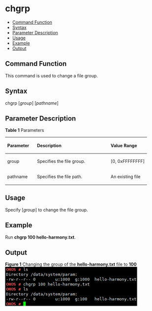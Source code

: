 # chgrp<a name="EN-US_TOPIC_0000001134006260"></a>

-   [Command Function](#section6103119161418)
-   [Syntax](#section186958132141)
-   [Parameter Description](#section81796174141)
-   [Usage](#section14330152417140)
-   [Example](#section951823119149)
-   [Output](#section14271133125715)

## Command Function<a name="section6103119161418"></a>

This command is used to change a file group.

## Syntax<a name="section186958132141"></a>

chgrp \[_group_\] \[_pathname_\]

## Parameter Description<a name="section81796174141"></a>

**Table  1**  Parameters

<a name="table1049mcpsimp"></a>
<table><thead align="left"><tr id="row1055mcpsimp"><th class="cellrowborder" valign="top" width="21%" id="mcps1.2.4.1.1"><p id="p1057mcpsimp"><a name="p1057mcpsimp"></a><a name="p1057mcpsimp"></a><strong id="b152503343511626"><a name="b152503343511626"></a><a name="b152503343511626"></a>Parameter</strong></p>
</th>
<th class="cellrowborder" valign="top" width="52%" id="mcps1.2.4.1.2"><p id="p1059mcpsimp"><a name="p1059mcpsimp"></a><a name="p1059mcpsimp"></a><strong id="b14728419275"><a name="b14728419275"></a><a name="b14728419275"></a>Description</strong></p>
</th>
<th class="cellrowborder" valign="top" width="27%" id="mcps1.2.4.1.3"><p id="p1061mcpsimp"><a name="p1061mcpsimp"></a><a name="p1061mcpsimp"></a><strong id="b71533702411626"><a name="b71533702411626"></a><a name="b71533702411626"></a>Value Range</strong></p>
</th>
</tr>
</thead>
<tbody><tr id="row1062mcpsimp"><td class="cellrowborder" valign="top" width="21%" headers="mcps1.2.4.1.1 "><p id="p1064mcpsimp"><a name="p1064mcpsimp"></a><a name="p1064mcpsimp"></a>group</p>
</td>
<td class="cellrowborder" valign="top" width="52%" headers="mcps1.2.4.1.2 "><p id="p1066mcpsimp"><a name="p1066mcpsimp"></a><a name="p1066mcpsimp"></a>Specifies the file group.</p>
</td>
<td class="cellrowborder" valign="top" width="27%" headers="mcps1.2.4.1.3 "><p id="p1068mcpsimp"><a name="p1068mcpsimp"></a><a name="p1068mcpsimp"></a>[0, 0xFFFFFFFF]</p>
</td>
</tr>
<tr id="row172161126124218"><td class="cellrowborder" valign="top" width="21%" headers="mcps1.2.4.1.1 "><p id="p12217026154215"><a name="p12217026154215"></a><a name="p12217026154215"></a>pathname</p>
</td>
<td class="cellrowborder" valign="top" width="52%" headers="mcps1.2.4.1.2 "><p id="p4218826194210"><a name="p4218826194210"></a><a name="p4218826194210"></a>Specifies the file path.</p>
</td>
<td class="cellrowborder" valign="top" width="27%" headers="mcps1.2.4.1.3 "><p id="p182181026104214"><a name="p182181026104214"></a><a name="p182181026104214"></a>An existing file</p>
</td>
</tr>
</tbody>
</table>

## Usage<a name="section14330152417140"></a>

Specify \[_group_\] to change the file group.

## Example<a name="section951823119149"></a>

Run  **chgrp 100 hello-harmony.txt**.

## Output<a name="section14271133125715"></a>

**Figure  1**  Changing the group of the  **hello-harmony.txt**  file to  **100**<a name="fig17908710194919"></a>  
![](figure/changing-the-group-of-the-hello-harmony-txt-file-to-100.png "changing-the-group-of-the-hello-harmony-txt-file-to-100")

